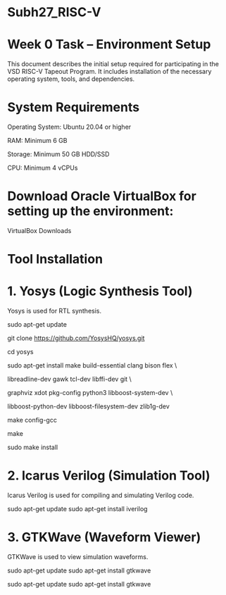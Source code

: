 # Subh27_RISC-V
# Week 0 Task – Environment Setup

This document describes the initial setup required for participating in the VSD RISC-V Tapeout Program. It includes installation of the necessary operating system, tools, and dependencies.

# System Requirements

Operating System: Ubuntu 20.04 or higher

RAM: Minimum 6 GB

Storage: Minimum 50 GB HDD/SSD

CPU: Minimum 4 vCPUs

# Download Oracle VirtualBox for setting up the environment:
VirtualBox Downloads

# Tool Installation
# 1. Yosys (Logic Synthesis Tool)

Yosys is used for RTL synthesis.

sudo apt-get update

git clone https://github.com/YosysHQ/yosys.git

cd yosys

sudo apt-get install make build-essential clang bison flex \

libreadline-dev gawk tcl-dev libffi-dev git \

graphviz xdot pkg-config python3 libboost-system-dev \

libboost-python-dev libboost-filesystem-dev zlib1g-dev

make config-gcc

make

sudo make install

# 2. Icarus Verilog (Simulation Tool)

Icarus Verilog is used for compiling and simulating Verilog code.

sudo apt-get update
sudo apt-get install iverilog

# 3. GTKWave (Waveform Viewer)

GTKWave is used to view simulation waveforms.

sudo apt-get update
sudo apt-get install gtkwave

sudo apt-get update
sudo apt-get install gtkwave
